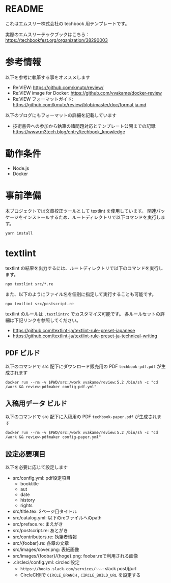 # README

これはエムスリー株式会社の techbook 用テンプレートです。

実際のエムスリーテックブックはこちら：https://techbookfest.org/organization/38290003

# 参考情報

以下を参考に執筆する事をオススメします

- Re:VIEW: https://github.com/kmuto/review/
- Re:VIEW image for Docker: https://github.com/vvakame/docker-review
- Re:VIEW フォーマットガイド: https://github.com/kmuto/review/blob/master/doc/format.ja.md

以下のブログにもフォーマットの詳細を記載しています

- 技術書典への参加から執筆の諸問題対応とテンプレート公開までの記録: https://www.m3tech.blog/entry/techbook_knowledge


# 動作条件

- Node.js
- Docker

# 事前準備

本プロジェクトでは文章校正ツールとして textlint を使用しています。
関連パッケージをインストールするため、ルートディレクトリで以下コマンドを実行します。

```
yarn install
```

# textlint

textlint の結果を出力するには、ルートディレクトリで以下のコマンドを実行します。

```
npx textlint src/*.re
```

また、以下のようにファイル名を個別に指定して実行することも可能です。

```
npx textlint src/postscript.re
```

textlint のルールは `.textlintrc` でカスタマイズ可能です。
各ルールセットの詳細は下記リンクを参照してください。

- https://github.com/textlint-ja/textlint-rule-preset-japanese
- https://github.com/textlint-ja/textlint-rule-preset-ja-technical-writing

## PDF ビルド

以下のコマンドで src 配下にダウンロード販売用の PDF `techbook-pdf.pdf` が生成されます

```
docker run --rm -v $PWD/src:/work vvakame/review:5.2 /bin/sh -c "cd /work && review-pdfmaker config-pdf.yml"
```

## 入稿用データ ビルド

以下のコマンドで src 配下に入稿用の PDF `techbook-paper.pdf` が生成されます

```
docker run --rm -v $PWD/src:/work vvakame/review:5.2 /bin/sh -c "cd /work && review-pdfmaker config-paper.yml"
```


## 設定必要項目

以下を必要に応じて設定します

 - src/config.yml: pdf設定項目
    - booktitle
    - aut
    - date
    - history
    - rights
 - src/title.tex: 2ページ目タイトル
 - src/catalog.yml: 以下のreファイルへのpath
 - src/preface.re: まえがき
 - src/postscript.re: あとがき
 - src/contributors.re: 執筆者情報
 - src/{foobar}.re: 各章の文章
 - src/images/cover.png: 表紙画像
 - src/images/{foobar}/{hoge}.png: foobar.reで利用される画像
 - .circleci/config.yml: circleci設定
    - `https://hooks.slack.com/services/~~~`: slack post用url
    - CircleCI側で `CIRCLE_BRANCH` , `CIRCLE_BUILD_URL` を設定する
